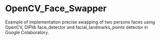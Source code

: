 # OpenCV_Face_Swapper
Example of implementation precise swapping of two persons faces using OpenCV, DIPlib face_detector and facial_landmarks_points detector in Google Colaboratory.
